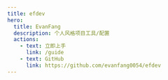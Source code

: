 ```yaml
---
title: efdev
hero:
  title: EvanFang
  description: 个人风格项目工具/配置
  actions:
    - text: 立即上手
      link: /guide
    - text: GitHub
      link: https://github.com/evanfang0054/efdev
---
```

